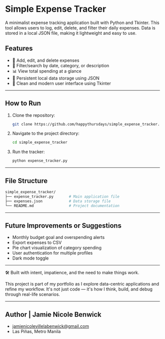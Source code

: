 # Simple Expense Tracker

A minimalist expense tracking application built with Python and Tkinter. This tool allows users to log, edit, delete, and filter their daily expenses. Data is stored in a local JSON file, making it lightweight and easy to use.

## Features

- 💸 Add, edit, and delete expenses
- 📅 Filter/search by date, category, or description
- 📊 View total spending at a glance
- 🧾 Persistent local data storage using JSON
- 🎨 Clean and modern user interface using Tkinter

---

## How to Run

1. Clone the repository:
   ```bash
   git clone https://github.com/happythursdays/simple_expense_tracker.git
2. Navigate to the project directory:
    ```bash
   cd simple_expense_tracker
3. Run the tracker:
    ```bash
   python expense_tracker.py
    ```
___

## File Structure
```bash
simple_expense_tracker/
├── expense_tracker.py       # Main application file
├── expenses.json            # Data storage file
└── README.md                # Project documentation
```

---

## Future Improvements or Suggestions
- Monthly budget goal and overspending alerts
- Export expenses to CSV
- Pie chart visualization of category spending
- User authentication for multiple profiles
- Dark mode toggle

---

🛠️ Built with intent, impatience, and the need to make things work.

This project is part of my portfolio as I explore data-centric applications and refine my workflow. It's not just code — it's how I think, build, and debug through real-life scenarios.

---

## Author | Jamie Nicole Benwick
- jamienicolevillelabenwick@gmail.com
- Las Piñas, Metro Manila

